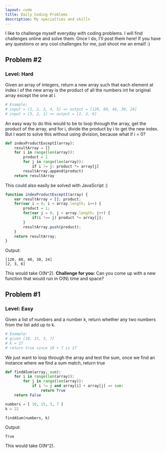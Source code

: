```yaml
---
layout: code
title: Daily Coding Problems
description: My specialties and skills
---
```


I like to challenge myself everyday with coding problems. I will find challenges online and solve them. Once I do, I'll post them here! If you have any questions or any cool challenges for me, just shoot me an email! :)

## Problem #2
### Level: Hard

Given an array of integers, return a new array such that each element at index i of the new array is the product of all the numbers int he original array except the one at i.

```python
# Example:
# input = [1, 2, 3, 4, 5] => output = [120, 60, 40, 30, 24]
# input = [3, 2, 1] => output = [2, 3, 6]
```

An easy way to do this would to be to loop through the array, get the product of the array, and for i, divide the product by i to get the new index. But I want to solve this without using division, because what if i = 0?

```python
def indexProductExceptI(array):
    resultArray = []
    for i in range(len(array)):
        product = 1
        for j in range(len(array)):
            if i != j: product *= array[j]
        resultArray.append(product)
    return resultArray
```

This could also easily be solved with JavaScript :)

```js
function indexProductExceptI(array) {
    var resultArray = []; product;
    for(var i = 0; i < array.length; i++) {
        product = 1;
        for(var j = 0; j < array.length; j++) {
            if(i !== j) product *= array[j];
        }
        resultArray.push(product);
    }
    return resultArray;
}
```

Output:
```
[120, 60, 40, 30, 24]
[2, 3, 6]
```

This would take O(N^2). 
**Challenge for you:** Can you come up with a new function that would run in O(N) time and space?

## Problem #1
### Level: Easy

Given a list of numbers and a number k, return whether any two numbers from the list add up to k.

```python
# Example:
# given [10, 15, 3, 7]
# k = 17
# return true since 10 + 7 is 17
```
We just want to loop through the array and test the sum, once we find an instance where we find a sum match, return true

```python
def findASum(array, sum):
    for i in range(len(array)):
        for j in range(len(array)):
            if i != j and array[i] + array[j] == sum:
                return True
    return False

numbers = [ 10, 15, 3, 7 ]
k = 22

findASum(numbers, k)
```

Output:
```
True
```

This would take O(N^2).